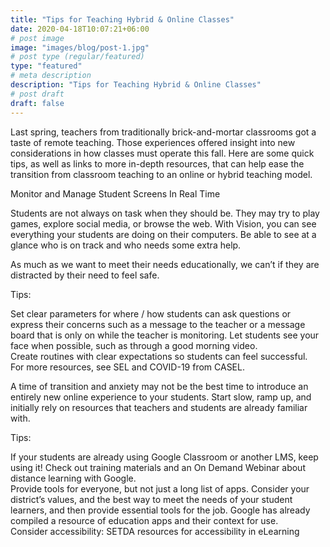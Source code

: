 ```yaml
---
title: "Tips for Teaching Hybrid & Online Classes"
date: 2020-04-18T10:07:21+06:00
# post image
image: "images/blog/post-1.jpg"
# post type (regular/featured)
type: "featured"
# meta description
description: "Tips for Teaching Hybrid & Online Classes"
# post draft
draft: false
---
```





Last spring, teachers from traditionally brick-and-mortar classrooms got a taste of remote teaching. Those experiences offered insight into new considerations in how classes must operate this fall. Here are some quick tips, as well as links to more in-depth resources, that can help ease the transition from classroom teaching to an online or hybrid teaching model. 


Monitor and Manage Student Screens In Real Time

Students are not always on task when they should be. They may try to play games, explore social media, or browse the web. With Vision, you can see everything your students are doing on their computers. Be able to see at a glance who is on track and who needs some extra help.

As much as we want to meet their needs educationally, we can’t if they are distracted by their need to feel safe. 

Tips:  

Set clear parameters for where / how students can ask questions or express their concerns such as a message to the teacher or a message board that is only on while the teacher is monitoring. 
Let students see your face when possible, such as through a good morning video.  
Create routines with clear expectations so students can feel successful.  
For more resources, see SEL and COVID-19 from CASEL. 

A time of transition and anxiety may not be the best time to introduce an entirely new online experience to your students. Start slow, ramp up, and initially rely on resources that teachers and students are already familiar with.  

Tips:  

If your students are already using Google Classroom or another LMS, keep using it! Check out training materials and an On Demand Webinar about distance learning with Google.  
Provide tools for everyone, but not just a long list of apps. Consider your district’s values, and the best way to meet the needs of your student learners, and then provide essential tools for the job. Google has already compiled a resource of education apps and their context for use.   
Consider accessibility: SETDA resources for accessibility in eLearning 
